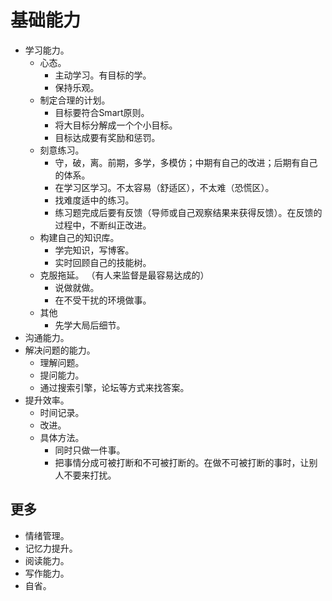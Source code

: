 # 基础能力
* 学习能力。
  * 心态。
    * 主动学习。有目标的学。
    * 保持乐观。
  * 制定合理的计划。
    * 目标要符合Smart原则。
    * 将大目标分解成一个个小目标。
    * 目标达成要有奖励和惩罚。
  * 刻意练习。
    * 守，破，离。前期，多学，多模仿；中期有自己的改进；后期有自己的体系。
    * 在学习区学习。不太容易（舒适区），不太难（恐慌区）。
    * 找难度适中的练习。
    * 练习题完成后要有反馈（导师或自己观察结果来获得反馈）。在反馈的过程中，不断纠正改进。
  * 构建自己的知识库。
    * 学完知识，写博客。
    * 实时回顾自己的技能树。
  * 克服拖延。 （有人来监督是最容易达成的）
    * 说做就做。
    * 在不受干扰的环境做事。
  * 其他
    * 先学大局后细节。
* 沟通能力。
* 解决问题的能力。
  * 理解问题。
  * 提问能力。
  * 通过搜索引擎，论坛等方式来找答案。
* 提升效率。
  * 时间记录。
  * 改进。
  * 具体方法。
    * 同时只做一件事。
    * 把事情分成可被打断和不可被打断的。在做不可被打断的事时，让别人不要来打扰。

## 更多
* 情绪管理。
* 记忆力提升。
* 阅读能力。
* 写作能力。
* 自省。



